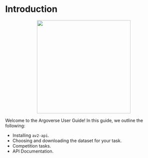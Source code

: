 # Introduction

<p align="center">
  <img src="https://user-images.githubusercontent.com/29715011/157802162-e40098c1-8677-4c16-ac60-e9bbded6badf.png" height="300">
</p>

Welcome to the Argoverse User Guide! In this guide, we outline the following:

- Installing `av2-api`.
- Choosing and downloading the dataset for your task.
- Competition tasks.
- API Documentation.
